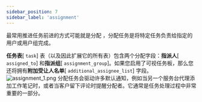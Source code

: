 ```yaml
---
sidebar_position: 7
sidebar_label: 'assignment'
---
```

最常用推进任务前进的方式可能就是分配 ，分配任务是将特定任务负责给指定的用户或用户组完成。

**任务表**[ `task`] 表（以及因此扩展它的所有表）包含两个分配字段：**指派人**[ `assigned_to`] 和**指派组**[ `assignment_group`]。如果您启用了可视任务板，那么您还将拥有**附加受让人名单**[ `additional_assignee_list`] 字段。
![assignment_1.png](/img/tasks-workflows/assignment_1.png)
分配任务会驱动许多默认通知，例如当另一个服务台代理添加工作笔记时，或者当客户留下评论时提醒分配者。它通常是任务处理过程中非常重要的一部分。